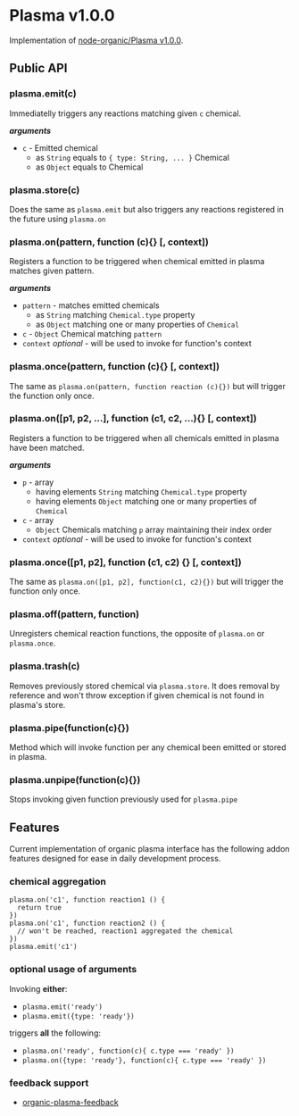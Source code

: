 # Plasma v1.0.0

Implementation of [node-organic/Plasma v1.0.0](https://github.com/VarnaLab/node-organic/blob/master/docs/Plasma.md).

## Public API

### plasma.emit(c)

Immediatelly triggers any reactions matching given `c` chemical.

___arguments___
* `c` - Emitted chemical
  * as `String` equals to `{ type: String, ... }` Chemical
  * as `Object` equals to Chemical

### plasma.store(c)

Does the same as `plasma.emit` but also triggers any
reactions registered in the future using `plasma.on`

### plasma.on(pattern, function (c){} [, context])

Registers a function to be triggered when chemical emitted in plasma matches given pattern.

___arguments___
* `pattern` - matches emitted chemicals
  * as `String` matching `Chemical.type` property
  * as `Object` matching one or many properties of `Chemical`
* `c` - `Object` Chemical matching `pattern`
* `context` *optional* - will be used to invoke for function's context

### plasma.once(pattern, function (c){} [, context])

The same as `plasma.on(pattern, function reaction (c){})` but will trigger the function only once.

### plasma.on([p1, p2, ...], function (c1, c2, ...){} [, context])

Registers a function to be triggered when all chemicals emitted in plasma have been matched.

___arguments___
* `p` - array
  * having elements `String` matching `Chemical.type` property
  * having elements `Object` matching one or many properties of `Chemical`
* `c` - array
  * `Object` Chemicals matching `p` array maintaining their index order
* `context` *optional* - will be used to invoke for function's context

### plasma.once([p1, p2], function (c1, c2) {} [, context])

The same as `plasma.on([p1, p2], function(c1, c2){})` but will trigger the function only once.

### plasma.off(pattern, function)

Unregisters chemical reaction functions, the opposite of `plasma.on` or `plasma.once`.

### plasma.trash(c)

Removes previously stored chemical via `plasma.store`. It does removal by reference and won't throw exception if given chemical is not found in plasma's store.

### plasma.pipe(function(c){})

Method which will invoke function per any chemical been emitted or stored in plasma.

### plasma.unpipe(function(c){})

Stops invoking given function previously used for `plasma.pipe`

## Features

Current implementation of organic plasma interface has the following addon features designed for ease in daily development process.

### chemical aggregation

```
plasma.on('c1', function reaction1 () {
  return true
})
plasma.on('c1', function reaction2 () {
  // won't be reached, reaction1 aggregated the chemical
})
plasma.emit('c1')
```

### optional usage of arguments

Invoking **either**:

* `plasma.emit('ready')`
* `plasma.emit({type: 'ready'})`

triggers **all** the following:

* `plasma.on('ready', function(c){ c.type === 'ready' })`
* `plasma.on({type: 'ready'}, function(c){ c.type === 'ready' })`

### feedback support

* [organic-plasma-feedback](https://github.com/outbounder/organic-plasma-feedback)
